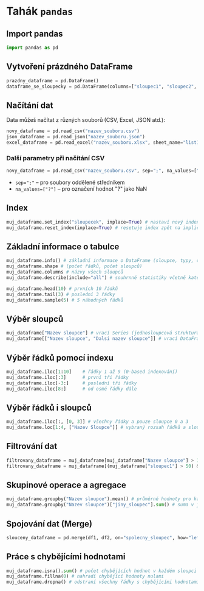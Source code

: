 # Tahák `pandas`

## Import pandas
```py
import pandas as pd
```

## Vytvoření prázdného DataFrame
```py
prazdny_dataframe = pd.DataFrame()
dataframe_se_sloupecky = pd.DataFrame(columns=["sloupec1", "sloupec2", "sloupec3"])
```

## Načítání dat
Data můžeš načítat z různých souborů (CSV, Excel, JSON atd.):
```py
novy_dataframe = pd.read_csv("nazev_souboru.csv")
json_dataframe = pd.read_json("nazev_souboru.json")
excel_dataframe = pd.read_excel("nazev_souboru.xlsx", sheet_name="list1")
```

### Další parametry při načítání CSV
```py
novy_dataframe = pd.read_csv("nazev_souboru.csv", sep=";", na_values=["?"])
```
- `sep=";"` – pro soubory oddělené středníkem
- `na_values=["?"]` – pro označení hodnot "?" jako NaN

## Index
```py
muj_dataframe.set_index("sloupecek", inplace=True) # nastaví nový index
muj_dataframe.reset_index(inplace=True) # resetuje index zpět na implicitní
```

## Základní informace o tabulce
```py
muj_dataframe.info() # základní informace o DataFrame (sloupce, typy, chybějící data)
muj_dataframe.shape # (počet řádků, počet sloupců)
muj_dataframe.columns # názvy všech sloupců
muj_dataframe.describe(include="all") # souhrnné statistiky včetně kategorií

muj_dataframe.head(10) # prvních 10 řádků
muj_dataframe.tail(3) # poslední 3 řádky
muj_dataframe.sample(5) # 5 náhodných řádků
```

## Výběr sloupců
```py
muj_dataframe["Nazev sloupce"] # vrací Series (jednosloupcová struktura)
muj_dataframe[["Nazev sloupce", "Dalsi nazev sloupce"]] # vrací DataFrame (vícesloupcová struktura)
```

## Výběr řádků pomocí indexu
```py
muj_dataframe.iloc[1:10]    # řádky 1 až 9 (0-based indexování)
muj_dataframe.iloc[:3]      # první tři řádky
muj_dataframe.iloc[-3:]     # poslední tři řádky
muj_dataframe.iloc[8:]      # od osmé řádky dále
```

## Výběr řádků i sloupců
```py
muj_dataframe.iloc[:, [0, 3]] # všechny řádky a pouze sloupce 0 a 3
muj_dataframe.loc[1:4, ["Nazev Sloupce"]] # vybraný rozsah řádků a sloupce podle názvu
```

## Filtrování dat
```py
filtrovany_dataframe = muj_dataframe[muj_dataframe["Nazev sloupce"] > 100] # podmíněný výběr
filtrovany_dataframe = muj_dataframe[(muj_dataframe["sloupec1"] > 50) & (muj_dataframe["sloupec2"] == "hodnota")] 
```

## Skupinové operace a agregace
```py
muj_dataframe.groupby("Nazev sloupce").mean() # průměrné hodnoty pro každou skupinu
muj_dataframe.groupby("Nazev sloupce")["jiny_sloupec"].sum() # suma v jiném sloupci podle skupin
```

## Spojování dat (Merge)
```py
slouceny_dataframe = pd.merge(df1, df2, on="spolecny_sloupec", how="left") # levé spojení dvou DataFrame
```

## Práce s chybějícími hodnotami
```py
muj_dataframe.isna().sum() # počet chybějících hodnot v každém sloupci
muj_dataframe.fillna(0) # nahradí chybějící hodnoty nulami
muj_dataframe.dropna() # odstraní všechny řádky s chybějícími hodnotami
```
